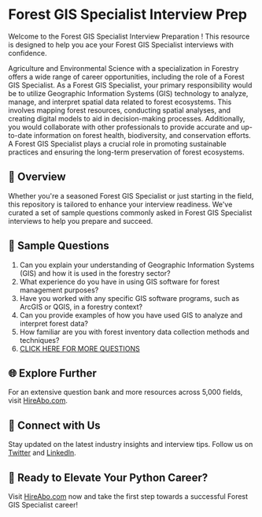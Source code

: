 # Forest GIS Specialist Interview Prep

Welcome to the Forest GIS Specialist Interview Preparation ! This resource is designed to help you ace your Forest GIS Specialist interviews with confidence.

Agriculture and Environmental Science with a specialization in Forestry offers a wide range of career opportunities, including the role of a Forest GIS Specialist. As a Forest GIS Specialist, your primary responsibility would be to utilize Geographic Information Systems (GIS) technology to analyze, manage, and interpret spatial data related to forest ecosystems. This involves mapping forest resources, conducting spatial analyses, and creating digital models to aid in decision-making processes. Additionally, you would collaborate with other professionals to provide accurate and up-to-date information on forest health, biodiversity, and conservation efforts. A Forest GIS Specialist plays a crucial role in promoting sustainable practices and ensuring the long-term preservation of forest ecosystems.

## 🚀 Overview

Whether you're a seasoned Forest GIS Specialist or just starting in the field, this repository is tailored to enhance your interview readiness. We've curated a set of sample questions commonly asked in Forest GIS Specialist interviews to help you prepare and succeed.

## 📝 Sample Questions

1. Can you explain your understanding of Geographic Information Systems (GIS) and how it is used in the forestry sector?
2. What experience do you have in using GIS software for forest management purposes?
3. Have you worked with any specific GIS software programs, such as ArcGIS or QGIS, in a forestry context?
4. Can you provide examples of how you have used GIS to analyze and interpret forest data?
5. How familiar are you with forest inventory data collection methods and techniques?
6. [CLICK HERE FOR MORE QUESTIONS](https://hireabo.com/job/10_2_24/Forest%20GIS%20Specialist)

## 🌐 Explore Further

For an extensive question bank and more resources across 5,000 fields, visit [HireAbo.com](https://www.hireabo.com).

## 📱 Connect with Us

Stay updated on the latest industry insights and interview tips. Follow us on [Twitter](https://twitter.com/hireabo) and [LinkedIn](https://www.linkedin.com/in/hire-abo-3609972a8/).

## 🚀 Ready to Elevate Your Python Career?

Visit [HireAbo.com](https://www.hireabo.com) now and take the first step towards a successful Forest GIS Specialist career!